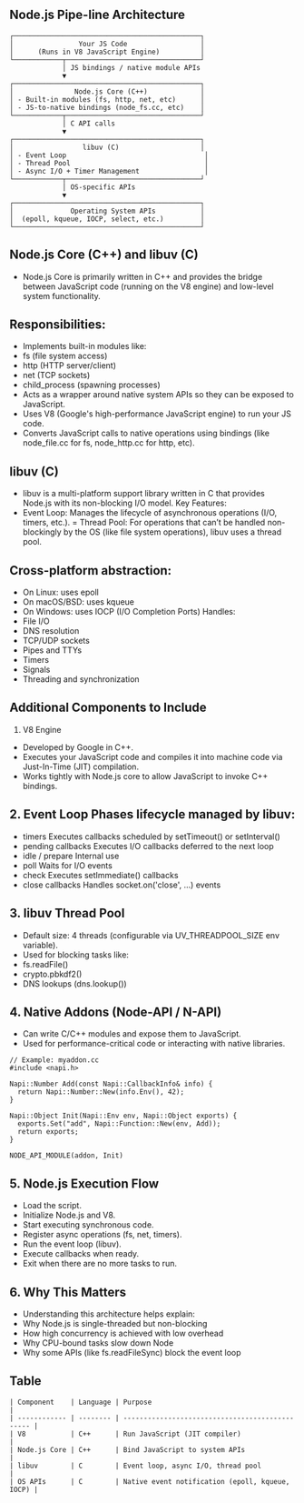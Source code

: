 ## Node.js  Pipe-line Architecture
```
┌──────────────────────────────────────────────┐
│                Your JS Code                  │
│      (Runs in V8 JavaScript Engine)          │
└────────────┬─────────────────────────────────┘
             │ JS bindings / native module APIs
             ▼
┌──────────────────────────────────────────────┐
│               Node.js Core (C++)             │
│ - Built-in modules (fs, http, net, etc)      │
│ - JS-to-native bindings (node_fs.cc, etc)    │
└────────────┬─────────────────────────────────┘
             │ C API calls
             ▼
┌──────────────────────────────────────────────┐
│                 libuv (C)                    │
│ - Event Loop                                  │
│ - Thread Pool                                 │
│ - Async I/O + Timer Management                │
└────────────┬─────────────────────────────────┘
             │ OS-specific APIs
             ▼
┌──────────────────────────────────────────────┐
│              Operating System APIs           │
│  (epoll, kqueue, IOCP, select, etc.)         │
└──────────────────────────────────────────────┘
```
## Node.js Core (C++) and libuv (C) 
 - Node.js Core is primarily written in C++ and provides the bridge between JavaScript code (running on the V8 engine) and low-level system functionality.
## Responsibilities:
 - Implements built-in modules like:
 - fs (file system access)
 - http (HTTP server/client)
 - net (TCP sockets)
 - child_process (spawning processes)
 - Acts as a wrapper around native system APIs so they can be exposed to JavaScript.
 - Uses V8 (Google's high-performance JavaScript engine) to run your JS code.
 - Converts JavaScript calls to native operations using bindings (like node_file.cc for fs, node_http.cc for http, etc).
## libuv (C)
 - libuv is a multi-platform support library written in C that provides Node.js with its non-blocking I/O model.
Key Features:
 - Event Loop: Manages the lifecycle of asynchronous operations (I/O, timers, etc.).
 = Thread Pool: For operations that can’t be handled non-blockingly by the OS (like file system operations), libuv uses a thread pool.
## Cross-platform abstraction:
 - On Linux: uses epoll
 - On macOS/BSD: uses kqueue
 - On Windows: uses IOCP (I/O Completion Ports)
Handles:
 - File I/O
 - DNS resolution
 - TCP/UDP sockets
 - Pipes and TTYs
 - Timers
- Signals
- Threading and synchronization
## Additional Components to Include
1. V8 Engine
 - Developed by Google in C++.
 - Executes your JavaScript code and compiles it into machine code via Just-In-Time (JIT) compilation.
 - Works tightly with Node.js core to allow JavaScript to invoke C++ bindings.

 ## 2. Event Loop Phases lifecycle managed by libuv:
 - timers	Executes callbacks scheduled by setTimeout() or setInterval()
 - pending callbacks	Executes I/O callbacks deferred to the next loop
 - idle / prepare	Internal use
 - poll	Waits for I/O events
 - check	Executes setImmediate() callbacks
 - close callbacks	Handles socket.on('close', ...) events

 ## 3. libuv Thread Pool
 - Default size: 4 threads (configurable via UV_THREADPOOL_SIZE env variable).
 - Used for blocking tasks like:
 - fs.readFile()
 - crypto.pbkdf2()
 - DNS lookups (dns.lookup())

 ## 4. Native Addons (Node-API / N-API)
 - Can write C/C++ modules and expose them to JavaScript.
 - Used for performance-critical code or interacting with native libraries.
  ```
  // Example: myaddon.cc
  #include <napi.h>
  
  Napi::Number Add(const Napi::CallbackInfo& info) {
    return Napi::Number::New(info.Env(), 42);
  }
  
  Napi::Object Init(Napi::Env env, Napi::Object exports) {
    exports.Set("add", Napi::Function::New(env, Add));
    return exports;
  }
  
  NODE_API_MODULE(addon, Init)
  
  ```
 ## 5. Node.js Execution Flow
 - Load the script.
 - Initialize Node.js and V8.
 - Start executing synchronous code.
 - Register async operations (fs, net, timers).
 - Run the event loop (libuv).
 - Execute callbacks when ready.
 - Exit when there are no more tasks to run.

 ## 6. Why This Matters
 - Understanding this architecture helps explain:
 - Why Node.js is single-threaded but non-blocking
 - How high concurrency is achieved with low overhead
 - Why CPU-bound tasks slow down Node
 - Why some APIs (like fs.readFileSync) block the event loop
 ##  Table
  ```
  | Component    | Language | Purpose                                         |
  | ------------ | -------- | ----------------------------------------------- |
  | V8           | C++      | Run JavaScript (JIT compiler)                   |
  | Node.js Core | C++      | Bind JavaScript to system APIs                  |
  | libuv        | C        | Event loop, async I/O, thread pool              |
  | OS APIs      | C        | Native event notification (epoll, kqueue, IOCP) |
  ```   
